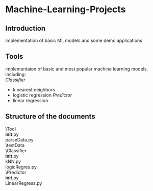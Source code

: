 # Machine-Learning-Projects
## Introduction
Implementation of basic ML models and some demo applications
## Tools
implementaion of basic and most popular machine learning models, including:  
*Classifier*
+ k nearest neighbors
+ logistic regression
*Predictor*
+ linear regression  
## Structure of the documents
\Tool  
  __init__.py  
  parseData.py  
  \testData  
  \Classifier  
    __init__.py  
    kNN.py  
    logicRegres.py  
  \Predictor  
    __init__.py  
    LinearRegress.py  
